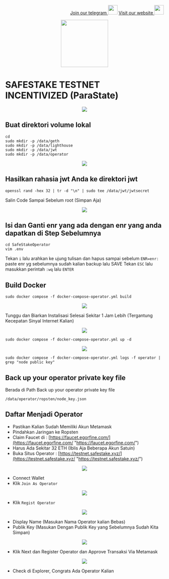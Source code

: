 <p style="font-size:14px" align="right">
<a href="https://t.me/bangpateng_group" target="_blank">Join our telegram <img src="https://user-images.githubusercontent.com/50621007/183283867-56b4d69f-bc6e-4939-b00a-72aa019d1aea.png" width="30"/></a>
<a href="https://bangpateng.com/" target="_blank">Visit our website <img src="https://user-images.githubusercontent.com/38981255/184068977-2d456b1a-9b50-4b75-a0a7-4909a7c78991.png" width="30"/></a>
</p>

<p align="center">
  <img height="150" height="auto" src="https://user-images.githubusercontent.com/38981255/184852284-08b36261-236b-4027-bdc3-487858eb09c7.png">
</p>

# SAFESTAKE TESTNET INCENTIVIZED (ParaState)

<p align="center">
  <img height="auto" height="auto" src="https://user-images.githubusercontent.com/38981255/184885414-00bd81fe-accd-4e1d-b6f1-829fd686db69.PNG">
</p>

## Buat direktori volume lokal
```
cd
sudo mkdir -p /data/geth
sudo mkdir -p /data/lighthouse
sudo mkdir -p /data/jwt
sudo mkdir -p /data/operator
```
<p align="center">
  <img height="auto" height="auto" src="https://user-images.githubusercontent.com/38981255/184885407-213046c0-e4f2-4c9e-94a0-c02b7522f3a5.PNG">
</p>

## Hasilkan rahasia jwt Anda ke direktori jwt
```
openssl rand -hex 32 | tr -d "\n" | sudo tee /data/jwt/jwtsecret
```
Salin Code Sampai Sebelum root (Simpan Aja)

<p align="center">
  <img height="auto" height="auto" src="https://user-images.githubusercontent.com/38981255/184886842-72547c3c-57a1-474b-a5e9-4e64d8b3d4d5.PNG">
</p>

## Isi dan Ganti enr yang ada dengan enr yang anda dapatkan di Step Sebelumnya
```
cd SafeStakeOperator
vim .env
```

Tekan `i` lalu arahkan ke ujung tulisan dan hapus sampai sebelum `ENR=enr:` paste enr yg sebelumnya sudah kalian backup lalu SAVE Tekan `ESC` lalu masukkan perintah `:wq` lalu `ENTER`

## Build Docker
```
sudo docker compose -f docker-compose-operator.yml build
```
<p align="center">
  <img height="auto" height="auto" src="https://user-images.githubusercontent.com/38981255/184919944-b14d78af-6877-4307-8467-6f98bd16e68f.png">
</p>

Tunggu dan Biarkan Instalisasi Selesai Sekitar 1 Jam Lebih (Tergantung Kecepatan Sinyal Internet Kalian)

<p align="center">
  <img height="auto" height="auto" src="https://user-images.githubusercontent.com/38981255/184919961-5725fb53-3895-4b79-a1f8-38b812af5dea.PNG">
</p>

```
sudo docker compose -f docker-compose-operator.yml up -d
```
<p align="center">
  <img height="auto" height="auto" src="https://user-images.githubusercontent.com/38981255/184919957-8aa2c16e-273d-4e43-822f-9927ebeccb85.png">
</p>

```
sudo docker compose -f docker-compose-operator.yml logs -f operator | grep "node public key"
```
## Back up your operator private key file

Berada di Path Back up your operator private key file
```
/data/operator/ropsten/node_key.json
```
## Daftar Menjadi Operator

- Pastikan Kalian Sudah Memiliki Akun Metamask
- Pindahkan Jaringan ke Ropsten
- Claim Faucet di : [https://faucet.egorfine.com/](https://faucet.egorfine.com/ "https://faucet.egorfine.com/")
- Harus Ada Sekitar 32 ETH (Iblis Aja Beberapa Akun Satuin)
- Buka Situs Operator : [https://testnet.safestake.xyz/](https://testnet.safestake.xyz/ "https://testnet.safestake.xyz/")

<p align="center">
  <img height="auto" height="auto" src="https://user-images.githubusercontent.com/38981255/184920526-534753af-e825-4d22-9406-4bb9ad56dfea.PNG">
</p>

- Connect Wallet
- Klik `Join As Operator`

<p align="center">
  <img height="auto" height="auto" src="https://user-images.githubusercontent.com/38981255/184920536-64cba417-7653-45e5-8c38-41513eeaace9.PNG">
</p>

- Klik `Regist Operator`

<p align="center">
  <img height="auto" height="auto" src="https://user-images.githubusercontent.com/38981255/184920544-319b6b73-8607-4ff7-b4d2-bbeec2e4fb45.PNG">
</p>

- Display Name (Masukan Nama Operator kalian Bebas)
- Publik Key (Masukan Dengan Publik Key yang Sebelumnya Sudah Kita Simpan)

<p align="center">
  <img height="auto" height="auto" src="https://user-images.githubusercontent.com/38981255/184921013-df0ec6c7-846c-4821-a893-8162cf02bd17.PNG">
</p>

- Klik Next dan Register Operator dan Approve Transaksi Via Metamask

<p align="center">
  <img height="auto" height="auto" src="https://user-images.githubusercontent.com/38981255/184920549-b77fb9d6-2e41-4125-9d70-a33f209e570e.PNG">
 
- Check di Explorer, Congrats Ada Operator Kalian
